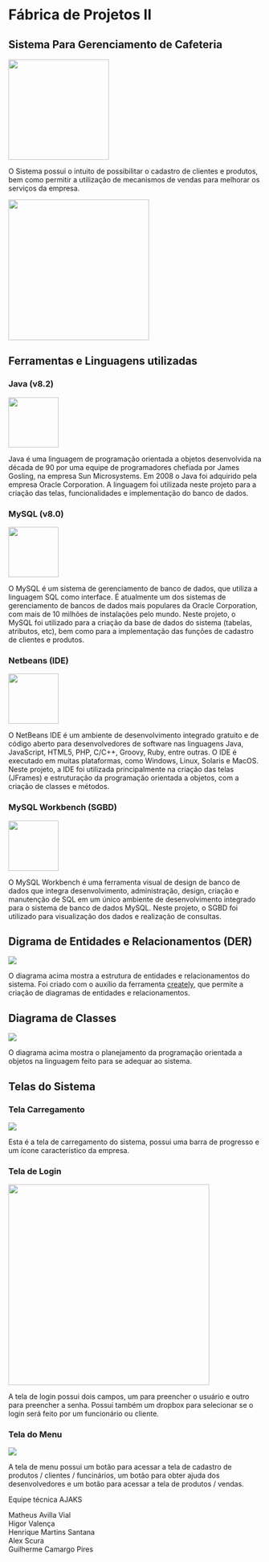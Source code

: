 # __Fábrica de Projetos II__

## __Sistema Para Gerenciamento de Cafeteria__

<img src="images/star-coffee.png" height="200px">

O Sistema possui o intuito de possibilitar o cadastro de clientes e produtos, bem como permitir a utilização de mecanismos de vendas para melhorar os serviços da empresa.  

<img src="images/software.jfif" height="280px">

## __Ferramentas e Linguagens utilizadas__

### **Java (v8.2)**  

<img src="images/java.png" height="100px">

Java é uma linguagem de programação orientada a objetos desenvolvida na década de 90 por uma equipe de programadores chefiada por James Gosling, na empresa Sun Microsystems. Em 2008 o Java foi adquirido pela empresa Oracle Corporation. A linguagem foi utilizada neste projeto para a criação das telas, funcionalidades e implementação do banco de dados.  

### **MySQL (v8.0)**  

<img src="images/mysql.png" height="100px">

O MySQL é um sistema de gerenciamento de banco de dados, que utiliza a linguagem SQL como interface. É atualmente um dos sistemas de gerenciamento de bancos de dados mais populares da Oracle Corporation, com mais de 10 milhões de instalações pelo mundo. Neste projeto, o MySQL foi utilizado para a criação da base de dados do sistema (tabelas, atributos, etc), bem como para a implementação das funções de cadastro de clientes e produtos.

### **Netbeans (IDE)**  

<img src="images/netbeans.png" height="100px">

O NetBeans IDE é um ambiente de desenvolvimento integrado gratuito e de código aberto para desenvolvedores de software nas linguagens Java, JavaScript, HTML5, PHP, C/C++, Groovy, Ruby, entre outras. O IDE é executado em muitas plataformas, como Windows, Linux, Solaris e MacOS. Neste projeto, a IDE foi utilizada principalmente na criação das telas (JFrames) e estruturação da programação orientada a objetos, com a criação de classes e métodos.

### **MySQL Workbench (SGBD)**  

<img src="images/workbench.png" height="100px">

O MySQL Workbench é uma ferramenta visual de design de banco de dados que integra desenvolvimento, administração, design, criação e manutenção de SQL em um único ambiente de desenvolvimento integrado para o sistema de banco de dados MySQL. Neste projeto, o SGBD foi utilizado para visualização dos dados e realização de consultas.

## __Digrama de Entidades e Relacionamentos (DER)__

<img src="images/der.jpeg">

O diagrama acima mostra a estrutura de entidades e relacionamentos do sistema. Foi criado com o auxílio da ferramenta <a href="https://creately.com/">creately</a>, que permite a criação de diagramas de entidades e relacionamentos.

## __Diagrama de Classes__

<img src="images/dc.jpeg">

O diagrama acima mostra o planejamento da programação orientada a objetos na linguagem feito para se adequar ao sistema.

## __Telas do Sistema__

### **Tela Carregamento**  

<img src="images/splash.png">

Esta é a tela de carregamento do sistema, possui uma barra de progresso e um ícone característico da empresa.

### **Tela de Login**

<img src="images/login.png" height="400px">

A tela de login possui dois campos, um para preencher o usuário e outro para preencher a senha. Possui também um dropbox para selecionar se o login será feito por um funcionário ou cliente.

### **Tela do Menu**

<img src="images/menu.png">

A tela de menu possui um botão para acessar a tela de cadastro de produtos / clientes / funcinários, um botão para obter ajuda dos desenvolvedores e um botão para acessar a tela de produtos / vendas.

Equipe técnica AJAKS  

Matheus Avilla Vial  
Higor Valença  
Henrique Martins Santana  
Alex Scura  
Guilherme Camargo Pires  



